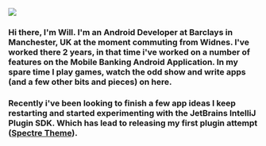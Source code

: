 ![](https://res.cloudinary.com/willwidlof/image/upload/v1597591891/GitHubBanner.png)

### Hi there, I'm Will. I'm an Android Developer at Barclays in Manchester, UK at the moment commuting from Widnes. I've worked there 2 years, in that time i've worked on a number of features on the Mobile Banking Android Application. In my spare time I play games, watch the odd show and write apps (and a few other bits and pieces) on here. 
### Recently i've been looking to finish a few app ideas I keep restarting and started experimenting with the JetBrains IntelliJ Plugin SDK. Which has lead to releasing my first plugin attempt ([Spectre Theme](https://github.com/WillWidlof/SpectreTheme)).

<!--
**WillWidlof/WillWidlof** is a ✨ _special_ ✨ repository because its `README.md` (this file) appears on your GitHub profile.

Here are some ideas to get you started:

- 🔭 I’m currently working on ...
- 🌱 I’m currently learning ...
- 👯 I’m looking to collaborate on ...
- 🤔 I’m looking for help with ...
- 💬 Ask me about ...
- 📫 How to reach me: ...
- 😄 Pronouns: ...
- ⚡ Fun fact: ...
-->
